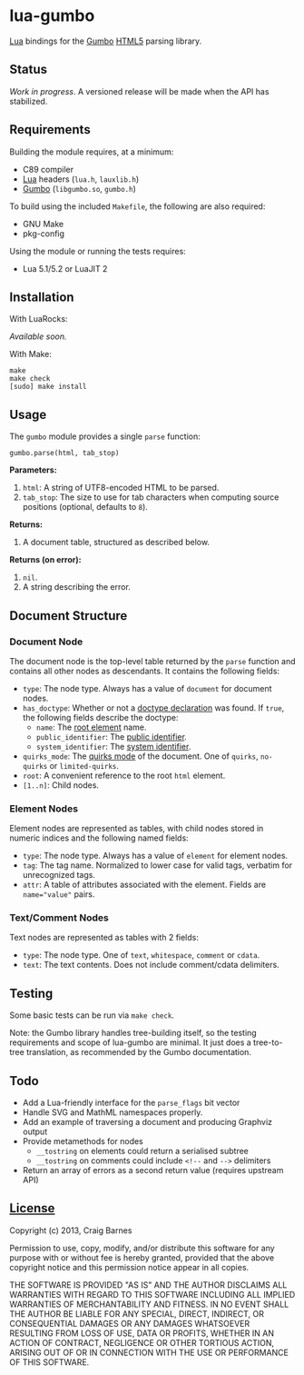 lua-gumbo
=========

[Lua] bindings for the [Gumbo][] [HTML5] parsing library.

Status
------

*Work in progress*. A versioned release will be made when the API has
stabilized.

Requirements
------------

Building the module requires, at a minimum:

* C89 compiler
* [Lua] headers (`lua.h`, `lauxlib.h`)
* [Gumbo][Gumbo installation] (`libgumbo.so`, `gumbo.h`)

To build using the included `Makefile`, the following are also required:

* GNU Make
* pkg-config

Using the module or running the tests requires:

* Lua 5.1/5.2 or LuaJIT 2

Installation
------------

With LuaRocks:

*Available soon.*

With Make:

    make
    make check
    [sudo] make install

Usage
-----

The `gumbo` module provides a single `parse` function:

    gumbo.parse(html, tab_stop)

**Parameters:**

1. `html`: A string of UTF8-encoded HTML to be parsed.
2. `tab_stop`: The size to use for tab characters when computing source
   positions (optional, defaults to `8`).

**Returns:**

1. A document table, structured as described below.

**Returns (on error):**

1. `nil`.
2. A string describing the error.

Document Structure
------------------

### Document Node

The document node is the top-level table returned by the `parse` function
and contains all other nodes as descendants. It contains the following
fields:

* `type`: The node type. Always has a value of `document` for document nodes.
* `has_doctype`: Whether or not a [doctype declaration] was found. If
  `true`, the following fields describe the doctype:
  * `name`: The [root element] name.
  * `public_identifier`: The [public identifier].
  * `system_identifier`: The [system identifier].
* `quirks_mode`: The [quirks mode] of the document. One of `quirks`,
  `no-quirks` or `limited-quirks`.
* `root`: A convenient reference to the root `html` element.
* `[1..n]`: Child nodes.

### Element Nodes

Element nodes are represented as tables, with child nodes stored in numeric
indices and the following named fields:

* `type`: The node type. Always has a value of `element` for element nodes.
* `tag`: The tag name. Normalized to lower case for valid tags,
  verbatim for unrecognized tags.
* `attr`: A table of attributes associated with the element. Fields are
  `name="value"` pairs.

### Text/Comment Nodes

Text nodes are represented as tables with 2 fields:

* `type`: The node type. One of `text`, `whitespace`, `comment` or `cdata`.
* `text`: The text contents. Does not include comment/cdata delimiters.

Testing
-------

Some basic tests can be run via `make check`.

Note: the Gumbo library handles tree-building itself, so the testing
requirements and scope of lua-gumbo are minimal. It just does a
tree-to-tree translation, as recommended by the Gumbo documentation.

Todo
----

* Add a Lua-friendly interface for the `parse_flags` bit vector
* Handle SVG and MathML namespaces properly.
* Add an example of traversing a document and producing Graphviz output
* Provide metamethods for nodes
  * `__tostring` on elements could return a serialised subtree
  * `__tostring` on comments could include `<!--` and `-->` delimiters
* Return an array of errors as a second return value (requires upstream API)

[License]
---------

Copyright (c) 2013, Craig Barnes

Permission to use, copy, modify, and/or distribute this software for any
purpose with or without fee is hereby granted, provided that the above
copyright notice and this permission notice appear in all copies.

THE SOFTWARE IS PROVIDED "AS IS" AND THE AUTHOR DISCLAIMS ALL WARRANTIES
WITH REGARD TO THIS SOFTWARE INCLUDING ALL IMPLIED WARRANTIES OF
MERCHANTABILITY AND FITNESS. IN NO EVENT SHALL THE AUTHOR BE LIABLE FOR ANY
SPECIAL, DIRECT, INDIRECT, OR CONSEQUENTIAL DAMAGES OR ANY DAMAGES
WHATSOEVER RESULTING FROM LOSS OF USE, DATA OR PROFITS, WHETHER IN AN ACTION
OF CONTRACT, NEGLIGENCE OR OTHER TORTIOUS ACTION, ARISING OUT OF OR IN
CONNECTION WITH THE USE OR PERFORMANCE OF THIS SOFTWARE.


[License]: http://en.wikipedia.org/wiki/ISC_license "ISC License"
[Lua]: http://www.lua.org/
[HTML5]: http://www.whatwg.org/specs/web-apps/current-work/multipage/introduction.html#is-this-html5?
[Gumbo]: https://github.com/google/gumbo-parser
[Gumbo installation]: https://github.com/google/gumbo-parser#installation
[example.lua]: https://raw.github.com/craigbarnes/lua-gumbo/master/example.lua
[test.lua]: https://raw.github.com/craigbarnes/lua-gumbo/master/test.lua
[doctype declaration]: http://en.wikipedia.org/wiki/Document_type_declaration
[root element]: http://en.wikipedia.org/wiki/Root_element
[public identifier]: http://dom.spec.whatwg.org/#concept-doctype-publicid
[system identifier]: http://dom.spec.whatwg.org/#concept-doctype-systemid
[quirks mode]: http://dom.spec.whatwg.org/#concept-document-quirks
